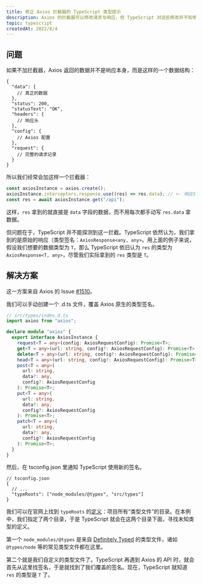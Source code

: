 ```yaml
---
title: 修正 Axios 拦截器的 TypeScript 类型提示
description: Axios 的拦截器可以修改请求与响应，但 TypeScript 对这些修改并不知情。我们可以通过自定义 .d.ts 文件来强行纠正 TypeScript 的类型提示。
topic: typescript
createdAt: 2022/8/4
---
```


## 问题

如果不加拦截器，Axios 返回的数据并不是响应本身，而是这样的一个数据结构：

```jsonc
{
  "data": {
    // 真正的数据
  },
  "status": 200,
  "statusText": "OK",
  "headers": {
    // 响应头
  },
  "config": {
    // Axios 配置
  },
  "request": {
    // 完整的请求记录
  }
}
```

所以我们经常会加这样一个拦截器：

```ts
const axiosInstance = axios.create();
axiosInstance.interceptors.response.use((res) => res.data); // <- 响应拦截器
const res = await axiosInstance.get("/api");
```

这样，`res` 拿到的就直接是 `data` 字段的数据，而不用每次都手动写 `res.data` 拿数据。

但问题在于，TypeScript 并不能探测到这一拦截。TypeScript 依然认为，我们拿到的是原始的响应（类型签名：`AxiosResponse<any, any>`。用上面的例子来说，假设我们想要的数据类型为 `T`，那么 TypeScript 依旧认为 `res` 的类型为 `AxiosResponse<T, any>`，尽管我们实际拿到的 `res` 类型是 `T`。

## 解决方案

这一方案来自 Axios 的 Issue [#1510](https://github.com/axios/axios/issues/1510#issuecomment-525382535)。

我们可以手动创建一个 .d.ts 文件，覆盖 Axios 原生的类型签名。

```ts
// src/types/index.d.ts
import axios from "axios";

declare module "axios" {
  export interface AxiosInstance {
    request<T = any>(config: AxiosRequestConfig): Promise<T>;
    get<T = any>(url: string, config?: AxiosRequestConfig): Promise<T>;
    delete<T = any>(url: string, config?: AxiosRequestConfig): Promise<T>;
    head<T = any>(url: string, config?: AxiosRequestConfig): Promise<T>;
    post<T = any>(
      url: string,
      data?: any,
      config?: AxiosRequestConfig
    ): Promise<T>;
    put<T = any>(
      url: string,
      data?: any,
      config?: AxiosRequestConfig
    ): Promise<T>;
    patch<T = any>(
      url: string,
      data?: any,
      config?: AxiosRequestConfig
    ): Promise<T>;
  }
}
```

然后，在 tsconfig.json 里通知 TypeScript 使用新的签名。

```jsonc
// tsconfig.json
{
  // ...
  "typeRoots": ["node_modules/@types", "src/types"]
}
```

我们可以在官网上找到 `typeRoots` 的[定义](https://www.typescriptlang.org/tsconfig#typeRoots)：项目所有“类型文件”的目录。在本例中，我们指定了两个目录，于是 TypeScript 就会在这两个目录下面，寻找未知类型的定义。

第一个 `node_modules/@types` 是来自 [Definitely Typed](https://github.com/DefinitelyTyped/DefinitelyTyped) 的类型文件，诸如 `@types/node` 等的常见类型文件都在这里。

第二个就是我们自定义的类型文件了。TypeScript 再遇到 Axios 的 API 时，就会首先从这里找签名，于是就找到了我们覆盖的签名。现在，TypeScript 就知道 `res` 的类型是 `T` 了。
